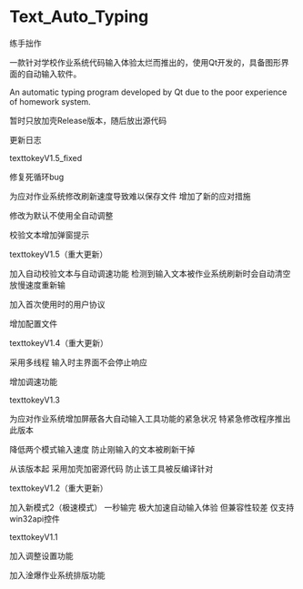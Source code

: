 # Text_Auto_Typing

练手拙作


一款针对学校作业系统代码输入体验太烂而推出的，使用Qt开发的，具备图形界面的自动输入软件。

An automatic typing program developed by Qt due to the poor experience of homework system.

暂时只放加壳Release版本，随后放出源代码



更新日志

texttokeyV1.5_fixed

修复死循环bug

为应对作业系统修改刷新速度导致难以保存文件 增加了新的应对措施

修改为默认不使用全自动调整

校验文本增加弹窗提示

texttokeyV1.5（重大更新）

加入自动校验文本与自动调速功能 检测到输入文本被作业系统刷新时会自动清空放慢速度重新输

加入首次使用时的用户协议

增加配置文件

texttokeyV1.4（重大更新）

采用多线程 输入时主界面不会停止响应

增加调速功能

texttokeyV1.3

为应对作业系统增加屏蔽各大自动输入工具功能的紧急状况 特紧急修改程序推出此版本

降低两个模式输入速度 防止刚输入的文本被刷新干掉

从该版本起 采用加壳加密源代码 防止该工具被反编译针对

texttokeyV1.2（重大更新）

加入新模式2（极速模式） 一秒输完 极大加速自动输入体验 但兼容性较差 仅支持win32api控件

texttokeyV1.1

加入调整设置功能

加入淦爆作业系统排版功能
